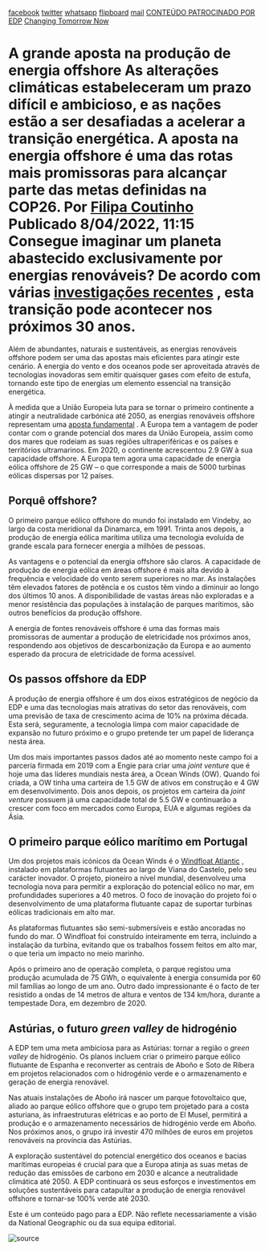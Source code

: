 [facebook](https://www.facebook.com/sharer/sharer.php?u=https%3A%2F%2Fwww.natgeo.pt%2Fchanging-tomorrow-now%2F2021%2F12%2Fa-grande-aposta-na-producao-de-energia-offshore) [twitter](https://twitter.com/share?url=https%3A%2F%2Fwww.natgeo.pt%2Fchanging-tomorrow-now%2F2021%2F12%2Fa-grande-aposta-na-producao-de-energia-offshore&via=natgeo&text=A%20grande%20aposta%20na%20produ%C3%A7%C3%A3o%20de%20energia%20offshore) [whatsapp](https://web.whatsapp.com/send?text=https%3A%2F%2Fwww.natgeo.pt%2Fchanging-tomorrow-now%2F2021%2F12%2Fa-grande-aposta-na-producao-de-energia-offshore) [flipboard](https://share.flipboard.com/bookmarklet/popout?v=2&title=A%20grande%20aposta%20na%20produ%C3%A7%C3%A3o%20de%20energia%20offshore&url=https%3A%2F%2Fwww.natgeo.pt%2Fchanging-tomorrow-now%2F2021%2F12%2Fa-grande-aposta-na-producao-de-energia-offshore) [mail](mailto:?subject=NatGeo&body=https%3A%2F%2Fwww.natgeo.pt%2Fchanging-tomorrow-now%2F2021%2F12%2Fa-grande-aposta-na-producao-de-energia-offshore%20-%20A%20grande%20aposta%20na%20produ%C3%A7%C3%A3o%20de%20energia%20offshore) [CONTEÚDO PATROCINADO POR EDP](https://www.edp.com/pt-pt/changing-tomorrow-now) [Changing Tomorrow Now](https://www.natgeo.pt/meio-ambiente) 
# A grande aposta na produção de energia offshore As alterações climáticas estabeleceram um prazo difícil e ambicioso, e as nações estão a ser desafiadas a acelerar a transição energética. A aposta na energia offshore é uma das rotas mais promissoras para alcançar parte das metas definidas na COP26. Por [Filipa Coutinho](https://www.natgeo.pt/autor/filipa-coutinho) Publicado 8/04/2022, 11:15 Consegue imaginar um planeta abastecido exclusivamente por energias renováveis? De acordo com várias [investigações recentes](https://www.weforum.org/agenda/2020/02/renewable-energy-future-carbon-emissions/) , esta transição pode acontecer nos próximos 30 anos. 

Além de abundantes, naturais e sustentáveis, as energias renováveis offshore podem ser uma das apostas mais eficientes para atingir este cenário. A energia do vento e dos oceanos pode ser aproveitada através de tecnologias inovadoras sem emitir quaisquer gases com efeito de estufa, tornando este tipo de energias um elemento essencial na transição energética. 

À medida que a União Europeia luta para se tornar o primeiro continente a atingir a neutralidade carbónica até 2050, as energias renováveis offshore representam uma [aposta fundamental](https://eur-lex.europa.eu/legal-content/PT/TXT/HTML/?uri=CELEX:52020DC0741&from=EN) . A Europa tem a vantagem de poder contar com o grande potencial dos mares da União Europeia, assim como dos mares que rodeiam as suas regiões ultraperiféricas e os países e territórios ultramarinos. Em 2020, o continente acrescentou 2.9 GW à sua capacidade offshore. A Europa tem agora uma capacidade de energia eólica offshore de 25 GW – o que corresponde a mais de 5000 turbinas eólicas dispersas por 12 países. 

## **Porquê offshore?** 
O primeiro parque eólico offshore do mundo foi instalado em Vindeby, ao largo da costa meridional da Dinamarca, em 1991. Trinta anos depois, a produção de energia eólica marítima utiliza uma tecnologia evoluída de grande escala para fornecer energia a milhões de pessoas. 

As vantagens e o potencial da energia offshore são claros. A capacidade de produção de energia eólica em áreas offshore é mais alta devido à frequência e velocidade do vento serem superiores no mar. As instalações têm elevados fatores de potência e os custos têm vindo a diminuir ao longo dos últimos 10 anos. A disponibilidade de vastas áreas não exploradas e a menor resistência das populações à instalação de parques marítimos, são outros benefícios da produção offshore. 

A energia de fontes renováveis offshore é uma das formas mais promissoras de aumentar a produção de eletricidade nos próximos anos, respondendo aos objetivos de descarbonização da Europa e ao aumento esperado da procura de eletricidade de forma acessível. 

## **Os passos offshore da EDP** 
A produção de energia offshore é um dos eixos estratégicos de negócio da EDP e uma das tecnologias mais atrativas do setor das renováveis, com uma previsão de taxa de crescimento acima de 10% na próxima década. Esta será, seguramente, a tecnologia limpa com maior capacidade de expansão no futuro próximo e o grupo pretende ter um papel de liderança nesta área. 

Um dos mais importantes passos dados até ao momento neste campo foi a parceria firmada em 2019 com a Engie para criar uma _joint venture_ que é hoje uma das líderes mundiais nesta área, a Ocean Winds (OW). Quando foi criada, a OW tinha uma carteira de 1.5 GW de ativos em construção e 4 GW em desenvolvimento. Dois anos depois, os projetos em carteira da _joint venture_ possuem já uma capacidade total de 5.5 GW e continuarão a crescer com foco em mercados como Europa, EUA e algumas regiões da Ásia. 

## **O primeiro parque eólico marítimo em Portugal** 
Um dos projetos mais icónicos da Ocean Winds é o [Windfloat Atlantic](https://www.edp.com/en/innovation/windfloat/) , instalado em plataformas flutuantes ao largo de Viana do Castelo, pelo seu carácter inovador. O projeto, pioneiro a nível mundial, desenvolveu uma tecnologia nova para permitir a exploração do potencial eólico no mar, em profundidades superiores a 40 metros. O foco de inovação do projeto foi o desenvolvimento de uma plataforma flutuante capaz de suportar turbinas eólicas tradicionais em alto mar. 

As plataformas flutuantes são semi-submersíveis e estão ancoradas no fundo do mar. O Windfloat foi construído inteiramente em terra, incluindo a instalação da turbina, evitando que os trabalhos fossem feitos em alto mar, o que teria um impacto no meio marinho. 

Após o primeiro ano de operação completa, o parque registou uma produção acumulada de 75 GWh, o equivalente à energia consumida por 60 mil famílias ao longo de um ano. Outro dado impressionante é o facto de ter resistido a ondas de 14 metros de altura e ventos de 134 km/hora, durante a tempestade Dora, em dezembro de 2020. 

## **Astúrias, o futuro _green valley_ de hidrogénio** 
A EDP tem uma meta ambiciosa para as Astúrias: tornar a região o _green valley_ de hidrogénio. Os planos incluem criar o primeiro parque eólico flutuante de Espanha e reconverter as centrais de Aboño e Soto de Ribera em projetos relacionados com o hidrogénio verde e o armazenamento e geração de energia renovável. 

Nas atuais instalações de Aboño irá nascer um parque fotovoltaico que, aliado ao parque eólico offshore que o grupo tem projetado para a costa asturiana, às infraestruturas elétricas e ao porto de El Musel, permitirá a produção e o armazenamento necessários de hidrogénio verde em Aboño. Nos próximos anos, o grupo irá investir 470 milhões de euros em projetos renováveis na província das Astúrias. 

A exploração sustentável do potencial energético dos oceanos e bacias marítimas europeias é crucial para que a Europa atinja as suas metas de redução das emissões de carbono em 2030 e alcance a neutralidade climática até 2050. A EDP continuará os seus esforços e investimentos em soluções sustentáveis para catapultar a produção de energia renovável offshore e tornar-se 100% verde até 2030. 

Este é um conteúdo pago para a EDP. Não reflete necessariamente a visão da National Geographic ou da sua equipa editorial. 



![source](https://www.natgeo.pt/changing-tomorrow-now/2021/12/a-grande-aposta-na-producao-de-energia-offshore)